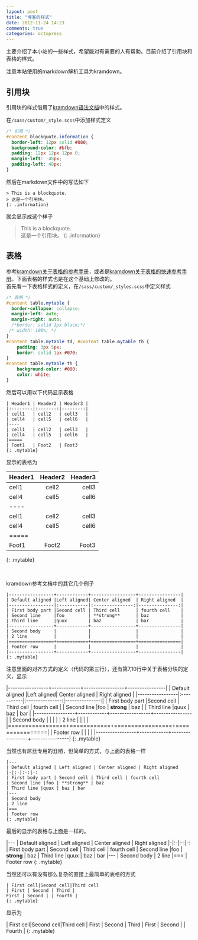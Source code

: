 ```yaml
---
layout: post
title: "博客的样式"
date: 2012-11-24 14:23
comments: true
categories: octopress
---
```


主要介绍了本小站的一些样式，希望能对有需要的人有帮助。目前介绍了引用块和表格的样式。  

注意本站使用的markdown解析工具为kramdown。  

<!-- more -->

## 引用块

引用块的样式借用了[kramdown语法文档](http://kramdown.rubyforge.org/syntax.html#link-definitions)中的样式。

在`/sass/custom/_style.scss`中添加样式定义

``` css  
/* 引用 */
#content blockquote.information {
  border-left: 12px solid #080;
  background-color: #bfb;
  padding: 12px 12px 12px 0;
  margin-left: -48px;
  padding-left: 48px; 
}
```

然后在markdown文件中的写法如下

``` plain  
> This is a blockquote. 
> 这是一个引用块。   
{: .information}
```

就会显示成这个样子

> This is a blockquote.   
> 这是一个引用块。
{: .information}

## 表格

参考[kramdown关于表格的参考手册](http://kramdown.rubyforge.org/syntax.html#tables)，或者是[kramdown关于表格的快速参考手册](http://kramdown.rubyforge.org/quickref.html#tables)。下面表格的样式也是在这个基础上修改的。    
首先看一下表格样式的定义，在`/sass/custom/_styles.scss`中定义样式

```  css 
/* 表格 */
#content table.mytable {
  border-collapse: collapse;
  margin-left: auto;
  margin-right: auto;
  /*border: solid 1px black;*/
 /* width: 100%; */
}
#content table.mytable td, #content table.mytable th {
    padding: 3px 5px; 
    border: solid 1px #070;
}
#content table.mytable th {
    background-color: #080;
    color: white; 
}
```

然后可以用以下代码显示表格

``` plain
| Header1 | Header2 | Header3 |
|:--------|:-------:|--------:|
| cell1   | cell2   | cell3   |
| cell4   | cell5   | cell6   |
|----
| cell1   | cell2   | cell3   |
| cell4   | cell5   | cell6   |
|=====
| Foot1   | Foot2   | Foot3
{: .mytable}
```

显示的表格为

| Header1 | Header2 | Header3 |
|:--------|:-------:|--------:|
| cell1   | cell2   | cell3   |
| cell4   | cell5   | cell6   |
|----
| cell1   | cell2   | cell3   |
| cell4   | cell5   | cell6   |
|=====
| Foot1   | Foot2   | Foot3
{: .mytable}

<br/>

kramdown参考文档中的其它几个例子

```
|-----------------+------------+-----------------+----------------|
| Default aligned |Left aligned| Center aligned  | Right aligned  |
|-----------------|:-----------|:---------------:|---------------:|
| First body part |Second cell | Third cell      | fourth cell    |
| Second line     |foo         | **strong**      | baz            |
| Third line      |quux        | baz             | bar            |
|-----------------+------------+-----------------+----------------|
| Second body     |            |                 |                |
| 2 line          |            |                 |                |
|=================+============+=================+================|
| Footer row      |            |                 |                |
|-----------------+------------+-----------------+----------------|
{: .mytable}
```

注意里面的对齐方式的定义（代码的第三行），还有第7,10行中关于表格分块的定义，显示

|-----------------+------------+-----------------+----------------|
| Default aligned |Left aligned| Center aligned  | Right aligned  |
|-----------------|:-----------|:---------------:|---------------:|
| First body part |Second cell | Third cell      | fourth cell    |
| Second line     |foo         | **strong**      | baz            |
| Third line      |quux        | baz             | bar            |
|-----------------+------------+-----------------+----------------|
| Second body     |            |                 |                |
| 2 line          |            |                 |                |
|=================+============+=================+================|
| Footer row      |            |                 |                |
|-----------------+------------+-----------------+----------------|
{: .mytable}

当然也有屌丝专用的丑陋，但简单的方式，与上面的表格一样

```
|---
| Default aligned | Left aligned | Center aligned | Right aligned
|-|:-|:-:|-:
| First body part | Second cell | Third cell | fourth cell
| Second line |foo | **strong** | baz
| Third line |quux | baz | bar
|---
| Second body
| 2 line
|===
| Footer row
{: .mytable}
```

最后的显示的表格与上面是一样的。

|---
| Default aligned | Left aligned | Center aligned | Right aligned
|-|:-|:-:|-:
| First body part | Second cell | Third cell | fourth cell
| Second line |foo | **strong** | baz
| Third line |quux | baz | bar
|---
| Second body
| 2 line
|===
| Footer row
{: .mytable}

当然还可以有没有那么复杂的直接上最简单的表格的方式

```
| First cell|Second cell|Third cell
| First | Second | Third |
First | Second | | Fourth |
{: .mytable}
```

显示为

| First cell|Second cell|Third cell
| First | Second | Third |
First | Second | | Fourth |
{: .mytable}

<br/>
